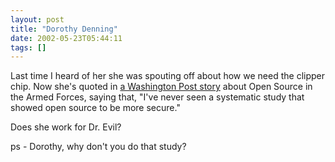```yaml
---
layout: post
title: "Dorothy Denning"
date: 2002-05-23T05:44:11
tags: []
---
```


Last time I heard of her she was spouting off about how we need the clipper chip. Now she's quoted in [ a Washington Post story][1] about Open Source in the Armed Forces, saying that, "I've never seen a systematic study that showed open source to be more secure."

Does she work for Dr. Evil?

ps - Dorothy, why don't you do that study?

   [1]: http://www.washingtonpost.com/wp-dyn/articles/A60050-2002May22.html
